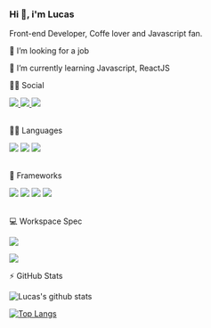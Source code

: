### Hi 👋, i'm Lucas

Front-end Developer, Coffe lover and Javascript fan.

👯 I’m looking for a job

🌱 I’m currently learning Javascript, ReactJS

👨👩 Social
<div style:align:right>
  <a href = "https://www.linkedin.com/in/lucaswander/">
    <img src = "https://img.shields.io/badge/lucaswander-%230077B5.svg?&style=&logo=linkedin&logoColor=white">
  </a>
  <a href = "https://www.instagram.com/lucaswander/">
    <img src = "https://img.shields.io/badge/lucaswander-%23E4405F.svg?&style=&logo=instagram&logoColor=white">
  </a>
  <a href = "https://www.facebook.com/lucas.wandermurem">
    <img src = "https://img.shields.io/badge/lucas.wandermurem-%231877F2.svg?&style=&logo=facebook&logoColor=white">
  </a>
</div><br>

👩‍💻 Languages
<div style:align-right>
  <img src = "https://img.shields.io/badge/HTML5-E34F26?style=&logo=html5&logoColor=white">
  <img src = "https://img.shields.io/badge/CSS3-1572B6?style=&logo=css3&logoColor=white">
  <img src = "https://img.shields.io/badge/JavaScript-F7DF1E?style=&logo=javascript&logoColor=black">
</div><br> 
 
  🚀 Frameworks 
<div style:align-right>
  <img src = "https://img.shields.io/badge/Node.js-43853D?style=&logo=node-dot-js&logoColor=white">
  <img src = "https://img.shields.io/badge/npm-CB3837?style=&logo=npm&logoColor=white">
  <img src = "https://img.shields.io/badge/Yarn-2C8EBB?style=&logo=yarn&logoColor=white">
  <img src = "https://img.shields.io/badge/Git-F05032?style=&logo=git&logoColor=white">
</div><br>

💻 Workspace Spec <br>

<img src = "https://img.shields.io/badge/NVIDIA-GTX1060-76B900?style=&logo=nvidia&logoColor=white"><br>

<img src = "https://img.shields.io/badge/AMD-Ryzen_5_1600-ED1C24?style=&logo=amd&logoColor=white">

⚡ GitHub Stats <br>

![Lucas's github stats](https://github-readme-stats.vercel.app/api?username=LucasWandermurem&hide=issues&show_icons=true&theme=merko&show_owner)

[![Top Langs](https://github-readme-stats.vercel.app/api/top-langs/?username=LucasWandermurem&layout=compact)](https://github.com/LucasWandermurem/github-readme-stats)

<!-- <a href="https://github.com/LucasWandermurem/github-readme-stats">
  <img align="center" src="https://github-readme-stats.vercel.app/api/pin/?username=LucasWandermurem&repo=github-readme-stats" />
</a>
<a href="https://github.com/LucasWandermurem/portfolio">
  <img align="center" src="https://github-readme-stats.vercel.app/api/pin/?username=LucasWandermurem&repo=portfolio" />
</a> -->

<!--
**LucasWandermurem/LucasWandermurem** is a ✨ _special_ ✨ repository because its `README.md` (this file) appears on your GitHub profile.

Here are some ideas to get you started:

- 🔭 I’m currently working on ...
- 🌱 I’m currently learning ...
- 👯 I’m looking to collaborate on ...
- 🤔 I’m looking for help with ...
- 💬 Ask me about ...
- 📫 How to reach me: ...
- 😄 Pronouns: ...
- ⚡ Fun fact: ...
-->
